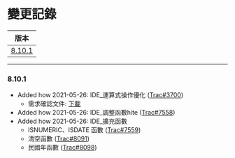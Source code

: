 變更記錄
===
| 版本 |
| :---: |
| [8.10.1](#v8_10_1) |

***

### <a id='v8_10_1'></a>8.10.1
* Added how 2021-05-26: IDE_運算式操作優化 ([Trac#3700])
    * 需求確認文件: <a href="../attachment/ExpressionRA.xlsx" donwnload>下載</a>
* Added how 2021-05-26: IDE_調整函數hite ([Trac#7558])
* Added how 2021-05-26: IDE_擴充函數
    * ISNUMERIC、ISDATE 函數 ([Trac#7559])
    * 清空函數 ([Trac#8091])
    * 民國年函數 ([Trac#8098])

<!-- 圖片 -->

<!-- 超連結 -->
[Trac#3700]:http://trac.uneec.com/trac/neco/ticket/3700 "#3700"
[Trac#7558]:http://trac.uneec.com/trac/neco/ticket/7558 "#7558"
[Trac#7559]:http://trac.uneec.com/trac/neco/ticket/7559 "#7559"
[Trac#8091]:http://trac.uneec.com/trac/neco/ticket/8091 "#8091"
[Trac#8098]:http://trac.uneec.com/trac/neco/ticket/8098 "#8098"